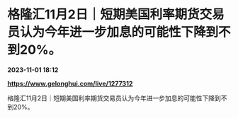 # 格隆汇11月2日｜短期美国利率期货交易员认为今年进一步加息的可能性下降到不到20%。

**2023-11-01 18:12**

**https://www.gelonghui.com/live/1277312**

格隆汇11月2日｜短期美国利率期货交易员认为今年进一步加息的可能性下降到不到20%。